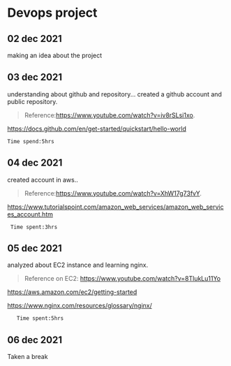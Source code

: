 # Devops project
## 02 dec 2021
making an idea about the project
## 03 dec 2021
understanding about github and repository...
created a github account and public repository.
>Reference:https://www.youtube.com/watch?v=iv8rSLsi1xo.

  https://docs.github.com/en/get-started/quickstart/hello-world
               
    Time spend:5hrs                
   ## 04 dec 2021
   created account in aws..
   >Reference:https://www.youtube.com/watch?v=XhW17g73fvY.
   
   https://www.tutorialspoint.com/amazon_web_services/amazon_web_services_account.htm
     
     Time spent:3hrs
   ## 05 dec 2021
   analyzed about EC2 instance and learning nginx.
   >Reference on EC2: https://www.youtube.com/watch?v=8TlukLu11Yo
   
   https://aws.amazon.com/ec2/getting-started
   
 https://www.nginx.com/resources/glossary/nginx/
    
       Time spent:5hrs
   ## 06 dec 2021 
   Taken a break
